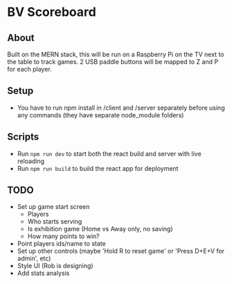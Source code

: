 # BV Scoreboard
## About
Built on the MERN stack, this will be run on a Raspberry Pi on the TV next to the table to track games. 2 USB paddle buttons will be mapped to Z and P for each player.

## Setup
- You have to run npm install in /client and /server separately before using any commands (they have separate node_module folders)

## Scripts
- Run `npm run dev` to start both the react build and server with live reloading
- Run `npm run build` to build the react app for deployment

## TODO
- Set up game start screen
	- Players
	- Who starts serving
	- Is exhibition game (Home vs Away only, no saving)
	- How many points to win?
- Point players ids/name to state
- Set up other controls (maybe 'Hold R to reset game' or 'Press D+E+V for admin', etc)
- Style UI (Rob is designing)
- Add stats analysis